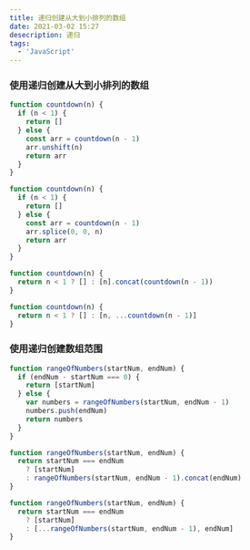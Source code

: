 ```yaml
---
title: 递归创建从大到小排列的数组
date: 2021-03-02 15:27
desecription: 递归
tags:
  - 'JavaScript'
---
```


### 使用递归创建从大到小排列的数组

```javascript
function countdown(n) {
  if (n < 1) {
    return []
  } else {
    const arr = countdown(n - 1)
    arr.unshift(n)
    return arr
  }
}
```
<!--more-->
```javascript
function countdown(n) {
  if (n < 1) {
    return []
  } else {
    const arr = countdown(n - 1)
    arr.splice(0, 0, n)
    return arr
  }
}
```

```javascript
function countdown(n) {
  return n < 1 ? [] : [n].concat(countdown(n - 1))
}
```

```javascript
function countdown(n) {
  return n < 1 ? [] : [n, ...countdown(n - 1)]
}
```

### **使用递归创建数组范围**

```javascript
function rangeOfNumbers(startNum, endNum) {
  if (endNum - startNum === 0) {
    return [startNum]
  } else {
    var numbers = rangeOfNumbers(startNum, endNum - 1)
    numbers.push(endNum)
    return numbers
  }
}
```

```javascript
function rangeOfNumbers(startNum, endNum) {
  return startNum === endNum
    ? [startNum]
    : rangeOfNumbers(startNum, endNum - 1).concat(endNum)
}
```

```javascript
function rangeOfNumbers(startNum, endNum) {
  return startNum === endNum
    ? [startNum]
    : [...rangeOfNumbers(startNum, endNum - 1), endNum]
}
```
